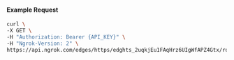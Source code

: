 <!-- Code generated for API Clients. DO NOT EDIT. -->

#### Example Request

```bash
curl \
-X GET \
-H "Authorization: Bearer {API_KEY}" \
-H "Ngrok-Version: 2" \
https://api.ngrok.com/edges/https/edghts_2uqkjEu1FAqHrz6UIgWfAPZ4Gtx/routes/edghtsrt_2uqkjA3P2ASpL0tLmcYli6a4YHM/websocket_tcp_converter
```
